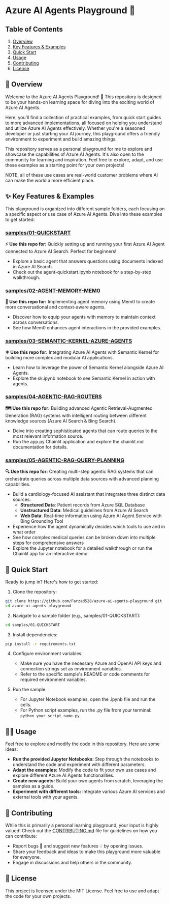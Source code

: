 # Azure AI Agents Playground 🧪

## Table of Contents
1. [Overview](#overview)
2. [Key Features & Examples](#key-features--examples)
3. [Quick Start](#quick-start)
4. [Usage](#usage)
5. [Contributing](#contributing)
6. [License](#license)

## 🌟 Overview

Welcome to the Azure AI Agents Playground! 👋 This repository is designed to be your hands-on learning space for diving into the exciting world of Azure AI Agents.

Here, you'll find a collection of practical examples, from quick start guides to more advanced implementations, all focused on helping you understand and utilize Azure AI Agents effectively. Whether you're a seasoned developer or just starting your AI journey, this playground offers a friendly environment to experiment and build amazing things.

This repository serves as a personal playground for me to explore and showcase the capabilities of Azure AI Agents. It's also open to the community for learning and inspiration. Feel free to explore, adapt, and use these examples as a starting point for your own projects!

NOTE, all of these use cases are real-world customer problems where AI can make the world a more efficient place.

## ✨ Key Features & Examples

This playground is organized into different sample folders, each focusing on a specific aspect or use case of Azure AI Agents. Dive into these examples to get started:

### [samples/01-QUICKSTART](./samples/01-QUICKSTART)
**⚡ Use this repo for:** Quickly setting up and running your first Azure AI Agent connected to Azure AI Search. Perfect for beginners!

- Explore a basic agent that answers questions using documents indexed in Azure AI Search.
- Check out the agent-quickstart.ipynb notebook for a step-by-step walkthrough.

### [samples/02-AGENT-MEMORY-MEM0](./samples/02-AGENT-MEMORY-MEM0)
**🧠 Use this repo for:** Implementing agent memory using Mem0 to create more conversational and context-aware agents.

- Discover how to equip your agents with memory to maintain context across conversations.
- See how Mem0 enhances agent interactions in the provided examples.

### [samples/03-SEMANTIC-KERNEL-AZURE-AGENTS](./samples/03-SEMANTIC-KERNEL-AZURE-AGENTS)
**⚛️ Use this repo for:** Integrating Azure AI Agents with Semantic Kernel for building more complex and modular AI applications.

- Learn how to leverage the power of Semantic Kernel alongside Azure AI Agents.
- Explore the sk.ipynb notebook to see Semantic Kernel in action with agents.

### [samples/04-AGENTIC-RAG-ROUTERS](./samples/04-AGENTIC-RAG-ROUTERS)
**🗺️ Use this repo for:** Building advanced Agentic Retrieval-Augmented Generation (RAG) systems with intelligent routing between different knowledge sources (Azure AI Search & Bing Search).

- Delve into creating sophisticated agents that can route queries to the most relevant information source.
- Run the app.py Chainlit application and explore the chainlit.md documentation for details.

### [samples/05-AGENTIC-RAG-QUERY-PLANNING](./samples/05-AGENTIC-RAG-QUERY-PLANNING)
**🔍 Use this repo for:** Creating multi-step agentic RAG systems that can orchestrate queries across multiple data sources with advanced planning capabilities.

- Build a cardiology-focused AI assistant that integrates three distinct data sources:
  - **Structured Data**: Patient records from Azure SQL Database
  - **Unstructured Data**: Medical guidelines from Azure AI Search
  - **Web Data**: Real-time information using Azure AI Agent Service with Bing Grounding Tool
- Experience how the agent dynamically decides which tools to use and in what order
- See how complex medical queries can be broken down into multiple steps for comprehensive answers
- Explore the Jupyter notebook for a detailed walkthrough or run the Chainlit app for an interactive demo

## 🚀 Quick Start

Ready to jump in? Here's how to get started:

1. Clone the repository:
```bash
git clone https://github.com/Farzad528/azure-ai-agents-playground.git
cd azure-ai-agents-playground
```

2. Navigate to a sample folder (e.g., samples/01-QUICKSTART):
```bash
cd samples/01-QUICKSTART
```

3. Install dependencies:
```bash
pip install -r requirements.txt
```

4. Configure environment variables:
   - Make sure you have the necessary Azure and OpenAI API keys and connection strings set as environment variables.
   - Refer to the specific sample's README or code comments for required environment variables.

5. Run the sample:
   - For Jupyter Notebook examples, open the .ipynb file and run the cells.
   - For Python script examples, run the .py file from your terminal: `python your_script_name.py`

## 🧑‍💻 Usage

Feel free to explore and modify the code in this repository. Here are some ideas:

- **Run the provided Jupyter Notebooks:** Step through the notebooks to understand the code and experiment with different parameters.
- **Adapt the examples:** Modify the code to fit your own use cases and explore different Azure AI Agents functionalities.
- **Create new agents:** Build your own agents from scratch, leveraging the samples as a guide.
- **Experiment with different tools:** Integrate various Azure AI services and external tools with your agents.

## 🙌 Contributing

While this is primarily a personal learning playground, your input is highly valued! Check out the [CONTRIBUTING.md](./CONTRIBUTING.md) file for guidelines on how you can contribute:

- Report bugs 🐛 and suggest new features 💡 by opening issues.
- Share your feedback and ideas to make this playground more valuable for everyone.
- Engage in discussions and help others in the community.

## 📜 License

This project is licensed under the MIT License. Feel free to use and adapt the code for your own projects.